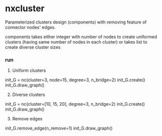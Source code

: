 # nxcluster
Parameterized clusters design (components) with removing feature of connector nodes' edges.

components takes either integer with number of nodes to create uniformed clusters (having same number of nodes in each cluster) or
takes list to create diverse cluster sizes

### run
1. Uniform clusters

  init_G = nc(cluster=3, node=15, degree=3, n_bridge=2)
  init_G.create()
  init_G.draw_graph()

2. Diverse clusters

  init_G = nc(cluster=[10, 15, 20], degree=3, n_bridge=2)
  init_G.create()
  init_G.draw_graph()

3. Remove edges

  init_G.remove_edge(n_remove=1)
  init_G.draw_graph()
